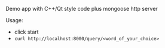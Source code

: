 Demo app with C++/Qt style code plus mongoose http server

Usage:

* click start
* `curl http://localhost:8000/query/<word_of_your_choice>`